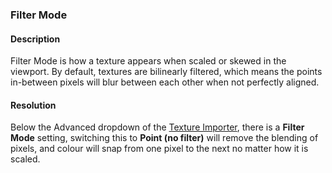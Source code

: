 ### Filter Mode
#### Description
Filter Mode is how a texture appears when scaled or skewed in the viewport. By default, textures are bilinearly filtered, which means the points in-between pixels will blur between each other when not perfectly aligned.  

#### Resolution
Below the Advanced dropdown of the [Texture Importer](https://docs.unity3d.com/Manual/class-TextureImporter.html#advanced), there is a **Filter Mode** setting, switching this to **Point (no filter)** will remove the blending of pixels, and colour will snap from one pixel to the next no matter how it is scaled.  
